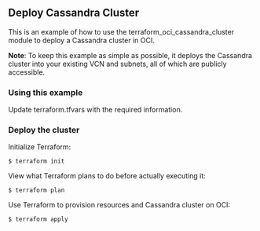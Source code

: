 ## Deploy Cassandra Cluster
This is an example of how to use the terraform_oci_cassandra_cluster module to deploy a Cassandra cluster in OCI.

**Note**: To keep this example as simple as possible, it deploys the Cassandra cluster into your existing VCN and subnets, all of which are publicly accessible.

### Using this example
Update terraform.tfvars with the required information.

### Deploy the cluster  
Initialize Terraform:
```
$ terraform init
```
View what Terraform plans to do before actually executing it:
```
$ terraform plan
```
Use Terraform to provision resources and Cassandra cluster on OCI:
```
$ terraform apply
```
